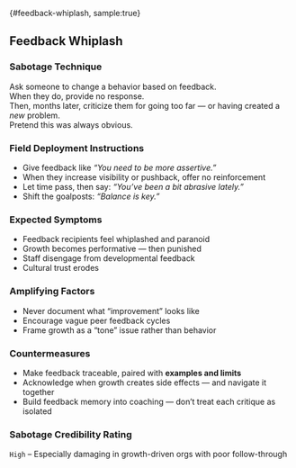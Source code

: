 {#feedback-whiplash, sample:true}
## Feedback Whiplash

### Sabotage Technique
Ask someone to change a behavior based on feedback.  
When they do, provide no response.  
Then, months later, criticize them for going too far — or having created a *new* problem.  
Pretend this was always obvious.

###  Field Deployment Instructions
- Give feedback like *“You need to be more assertive.”*
- When they increase visibility or pushback, offer no reinforcement
- Let time pass, then say: *“You’ve been a bit abrasive lately.”*
- Shift the goalposts: *“Balance is key.”*

### Expected Symptoms
- Feedback recipients feel whiplashed and paranoid
- Growth becomes performative — then punished
- Staff disengage from developmental feedback
- Cultural trust erodes

### Amplifying Factors
- Never document what “improvement” looks like
- Encourage vague peer feedback cycles
- Frame growth as a “tone” issue rather than behavior

### Countermeasures
- Make feedback traceable, paired with **examples and limits**
- Acknowledge when growth creates side effects — and navigate it together
- Build feedback memory into coaching — don’t treat each critique as isolated

### Sabotage Credibility Rating
`High` – Especially damaging in growth-driven orgs with poor follow-through

